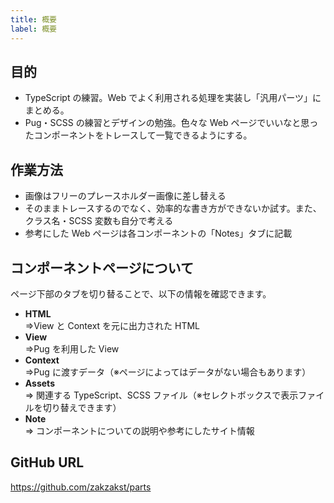 ```yaml
---
title: 概要
label: 概要
---
```


## 目的

- TypeScript の練習。Web でよく利用される処理を実装し「汎用パーツ」にまとめる。
- Pug・SCSS の練習とデザインの勉強。色々な Web ページでいいなと思ったコンポーネントをトレースして一覧できるようにする。

## 作業方法

- 画像はフリーのプレースホルダー画像に差し替える
- そのままトレースするのでなく、効率的な書き方ができないか試す。また、クラス名・SCSS 変数も自分で考える
- 参考にした Web ページは各コンポーネントの「Notes」タブに記載

## コンポーネントページについて

ページ下部のタブを切り替ることで、以下の情報を確認できます。

- **HTML**<br>⇒View と Context を元に出力された HTML
- **View**<br>⇒Pug を利用した View
- **Context**<br>⇒Pug に渡すデータ（※ページによってはデータがない場合もあります）
- **Assets**<br>⇒ 関連する TypeScript、SCSS ファイル（※セレクトボックスで表示ファイルを切り替えできます）
- **Note**<br>⇒ コンポーネントについての説明や参考にしたサイト情報

## GitHub URL

<a href="https://github.com/zakzakst/parts" target="_blank">https://github.com/zakzakst/parts</a>
